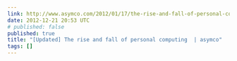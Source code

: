 ```yaml
---
link: http://www.asymco.com/2012/01/17/the-rise-and-fall-of-personal-computing/
date: 2012-12-21 20:53 UTC
# published: false
published: true
title: "[Updated] The rise and fall of personal computing  | asymco"
tags: []
---
```



